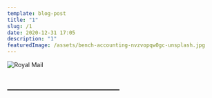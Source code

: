```yaml
---
template: blog-post
title: "1"
slug: /1
date: 2020-12-31 17:05
description: "1"
featuredImage: /assets/bench-accounting-nvzvopqw0gc-unsplash.jpg
---
```



![Royal Mail](/assets/royal-mail-unsplash.jpg "Royal Mail from Unsplash")

## \_\_\_\_\_\_\_\_\_\_\_\_\_\_\_\_\_\_\_\_\_\_\_\_\_\_

![]()